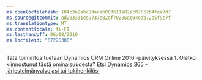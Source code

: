 ```yaml
---
ms.openlocfilehash: 184c3a2abc9dacab003b11a82ec076c2b4fee7d7
ms.sourcegitcommit: ad203331ee9737e82ef70206ac04eeb72a5f9c7f
ms.translationtype: MT
ms.contentlocale: fi-FI
ms.lasthandoff: 06/18/2019
ms.locfileid: "67226300"
---
```

Tätä toimintoa tuetaan Dynamics CRM Online 2016 -päivityksessä 1. Oletko kiinnostunut tästä ominaisuudesta? [Etsi Dynamics 365 -järjestelmänvalvojasi tai tukihenkilösi](http://../basics/find-administrator-support.md)